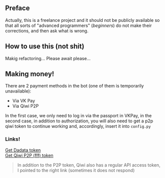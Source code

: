 ## Preface
Actually, this is a freelance project and it should not be publicly available so that all sorts of "advanced programmers" (*beginners*) do not make their corrections, and then ask what is wrong.

## How to use this (**not shit**)
Makig refactoring... Please await please...

## Making money!
There are 2 payment methods in the bot (one of them is temporarily unavailable):
- Via VK Pay
- Via Qiwi P2P

In the first case, we only need to log in via the passport in VKPay, in the second case, in addition to authorization, you will also need to get a p2p qiwi token to continue working and, accordingly, insert it into ```config.py ```

### Links!
[Get Dadata token](https://dadata.ru/api/)<br>
[Get Qiwi P2P (**!!!**) token](https://qiwi.com/p2p-admin/api)

<blockquote> In addition to the P2P token, Qiwi also has a regular API access token, I pointed to the right link (sometimes it does not respond) </blockquote>